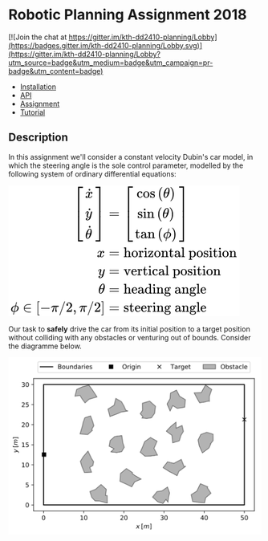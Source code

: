 # Robotic Planning Assignment 2018

[![Join the chat at https://gitter.im/kth-dd2410-planning/Lobby](https://badges.gitter.im/kth-dd2410-planning/Lobby.svg)](https://gitter.im/kth-dd2410-planning/Lobby?utm_source=badge&utm_medium=badge&utm_campaign=pr-badge&utm_content=badge)

- [Installation](doc/install.md)
- [API](doc/api.md)
- [Assignment](doc/assignment.md)
- [Tutorial](https://cisprague.github.io/kth-dd2410-planning)

## Description

In this assignment we'll consider a constant velocity Dubin's car model, in which the steering angle is the sole control parameter, modelled by the following system of ordinary differential equations:

![](doc/eom.svg)

Our task to **safely** drive the car from its initial position to a target position without colliding with any obstacles or venturing out of bounds. Consider the diagramme below.

![](doc/img/env.svg)
